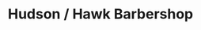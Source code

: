 ---
title: "Hudson / Hawk Barbershop"
url: /bentonville/hudson-hawk-barbershop/
shop: hairdresser
---